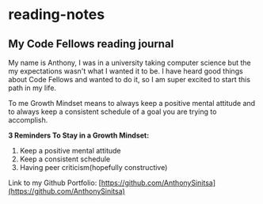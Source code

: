 # reading-notes

## My Code Fellows reading journal

My name is Anthony, I was in a university taking computer science but the my expectations wasn't what I wanted it to be. I have heard good things about Code Fellows and wanted to do it, so I am super excited to start this path in my life.

To me Growth Mindset means to always keep a positive mental attitude and to always keep a consistent schedule of a goal you are trying to accomplish. 

**3 Reminders To Stay in a Growth Mindset:**

1. Keep a positive mental attitude
2. Keep a consistent schedule
3. Having peer criticism(hopefully constructive)

Link to my Github Portfolio: [https://github.com/AnthonySinitsa](https://github.com/AnthonySinitsa)
